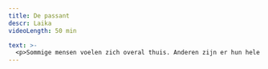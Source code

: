 ```yaml
---
title: De passant
descr: Laika
videoLength: 50 min

text: >-
  <p>Sommige mensen voelen zich overal thuis. Anderen zijn er hun hele leven naar op zoek, zwervend van hot naar her, vol verlangen naar een plek om te blijven en eindelijk thuis te komen. Maar wat is dat eigenlijk, thuis?<br><br>De passant is visueel, dansant en energiek theater. Een voorstelling als een partituur, bestaande uit losse noten die zich gaandeweg op elkaar afstemmen en aan het eind muziek worden.<br><br>Na Über-Ich dat door de jeugdjury van Theater Aan Zee 2015 bekroond werd met de Mu-zee-um-prijs gaat regisseur Michai Geyzen opnieuw aan de slag met dezelfde acteurs, omdat ze samen een steengoede ploeg zijn.</p><p>‍</p><p><strong>Voorstelling gekeken? Gebruik de </strong><a href="https://www.ccdeschakel.be/cms_files/File/lesmap%20De%20passant.pdf" target="_blank"><strong>lesmap</strong></a><strong> voor nog meer plezier.</strong></p><p>‍</p><p><strong>Credits</strong></p><p>REGIE EN CONCEPT Michai Geyzen SPEL Ephraïm Cielen, Helder Seabra, Boris VanSeveren, Robbert Vervloet MUZIEK Ephraïm Cielen KOSTUUMS Vick Verachtert DECOR Stef Stessel LICHT Pieter Smet DRAMATURGIE Mieke Versyp TECHNIEK Thomas Stevens, Rik Van Gysegem</p><p>Opname door Beeldstorm olv Jan Bosteels</p>
---
```

